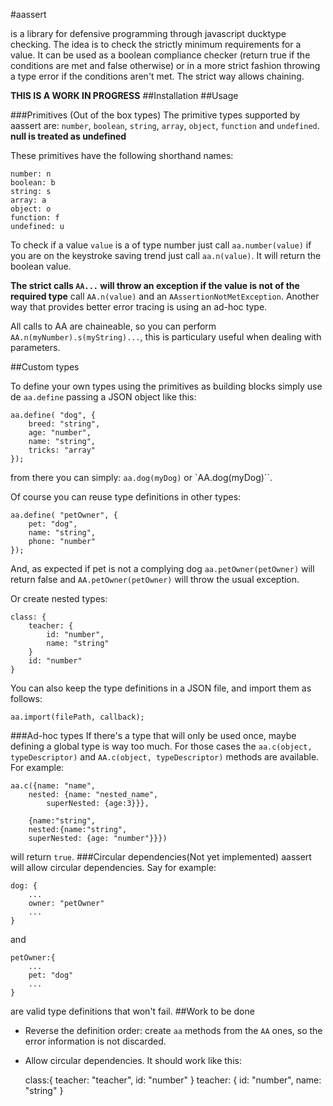 #aassert

is a library for defensive programming through javascript ducktype checking. The idea is to check the  strictly minimum requirements for a value. It can be used as a boolean compliance checker (return true if the conditions are met and false otherwise) or in a more strict fashion throwing a type error if the conditions aren't met. The strict way allows chaining.

__THIS IS A WORK IN PROGRESS__
##Installation
##Usage

###Primitives (Out of the box types)
The primitive types supported by aassert are: `number`, `boolean`, `string`, `array`, `object`, `function` and `undefined`. **null is treated as undefined**

These primitives have the following shorthand names:

	number: n
	boolean: b
	string: s
	array: a
	object: o
	function: f
	undefined: u

To check if a value `value` is a of type number just call `aa.number(value)` if you are on the keystroke saving trend just call `aa.n(value)`. It will return the boolean value.

__The strict calls `AA...` will throw an exception if the value is not of the required type__ call `AA.n(value)` and an `AAssertionNotMetException`. Another way that provides better error tracing is using an ad-hoc type.

All calls to AA are chaineable, so you can perform `AA.n(myNumber).s(myString)...`, this is particulary useful when dealing with parameters.

##Custom types

To define your own types using the primitives as building blocks simply use de `aa.define` passing a JSON object like this:

	aa.define( "dog", {
		breed: "string",
		age: "number",
		name: "string",
		tricks: "array"
	});

from there you can simply:
`aa.dog(myDog)` or `AA.dog(myDog)``.

Of course you can reuse type definitions in other types:

	aa.define( "petOwner", {
		pet: "dog",
		name: "string",
		phone: "number"
	});

And, as expected if pet is not a complying dog `aa.petOwner(petOwner)` will return false and `AA.petOwner(petOwner)` will throw the usual exception.

Or create nested types:

	class: {
		teacher: {
			id: "number",
			name: "string"
		}
		id: "number"
	}

You can also keep the type definitions in a JSON file, and import them as follows:

	aa.import(filePath, callback);

###Ad-hoc types
If there's a type that will only be used once, maybe defining a global type is way too much. For those cases the `aa.c(object, typeDescriptor)` and `AA.c(object, typeDescriptor)` methods are available. For example:

 	aa.c({name: "name",
		nested: {name: "nested_name",
			superNested: {age:3}}},

		{name:"string",
		nested:{name:"string",
		superNested: {age: "number"}}})

will return `true`.
###Circular dependencies(Not yet implemented)
aassert will allow circular dependencies. Say for example:

	dog: {
		...
		owner: "petOwner"
		...
	}
and

	petOwner:{
		...
		pet: "dog"
		...
	}

are valid type definitions that won't fail.
##Work to be done
- Reverse the definition order: create `aa` methods from the `AA` ones, so the error information is not discarded.
- Allow circular dependencies. It should work like this:


	class:{
		teacher: "teacher",
		id: "number"
	}
	teacher: {
		id: "number",
		name: "string"
	}
